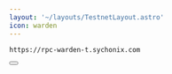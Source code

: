 ```yaml
---
layout: '~/layouts/TestnetLayout.astro'
icon: warden
---
```


<div class="code-block-wrapper">
  <pre><code>https://rpc-warden-t.sychonix.com</code></pre>
  <button class="copy-btn"><i class="fas fa-copy"></i></button>
</div>
